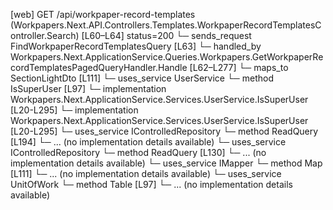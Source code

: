 [web] GET /api/workpaper-record-templates  (Workpapers.Next.API.Controllers.Templates.WorkpaperRecordTemplatesController.Search)  [L60–L64] status=200
  └─ sends_request FindWorkpaperRecordTemplatesQuery [L63]
    └─ handled_by Workpapers.Next.ApplicationService.Queries.Workpapers.GetWorkpaperRecordTemplatesPagedQueryHandler.Handle [L62–L277]
      └─ maps_to SectionLightDto [L111]
      └─ uses_service UserService
        └─ method IsSuperUser [L97]
          └─ implementation Workpapers.Next.ApplicationService.Services.UserService.IsSuperUser [L20-L295]
          └─ implementation Workpapers.Next.ApplicationService.Services.UserService.IsSuperUser [L20-L295]
      └─ uses_service IControlledRepository<Binder>
        └─ method ReadQuery [L194]
          └─ ... (no implementation details available)
      └─ uses_service IControlledRepository<WorkpaperRecordTemplate>
        └─ method ReadQuery [L130]
          └─ ... (no implementation details available)
      └─ uses_service IMapper
        └─ method Map [L111]
          └─ ... (no implementation details available)
      └─ uses_service UnitOfWork
        └─ method Table [L97]
          └─ ... (no implementation details available)

